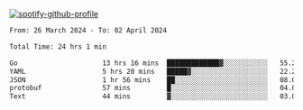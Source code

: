 [![spotify-github-profile](https://spotify-github-profile.vercel.app/api/view?uid=313pysyt3uxkjdidtiuvzf7nrnnu&cover_image=true&theme=natemoo-re&show_offline=false&background_color=121212&interchange=false&bar_color=53b14f&bar_color_cover=false)](https://spotify-github-profile.vercel.app/api/view?uid=313pysyt3uxkjdidtiuvzf7nrnnu&redirect=true)

<!--START_SECTION:waka-->

```txt
From: 26 March 2024 - To: 02 April 2024

Total Time: 24 hrs 1 min

Go                     13 hrs 16 mins  █████████████▓░░░░░░░░░░░   55.24 %
YAML                   5 hrs 20 mins   █████▓░░░░░░░░░░░░░░░░░░░   22.20 %
JSON                   1 hr 56 mins    ██░░░░░░░░░░░░░░░░░░░░░░░   08.09 %
protobuf               57 mins         █░░░░░░░░░░░░░░░░░░░░░░░░   04.02 %
Text                   44 mins         ▓░░░░░░░░░░░░░░░░░░░░░░░░   03.07 %
```

<!--END_SECTION:waka-->